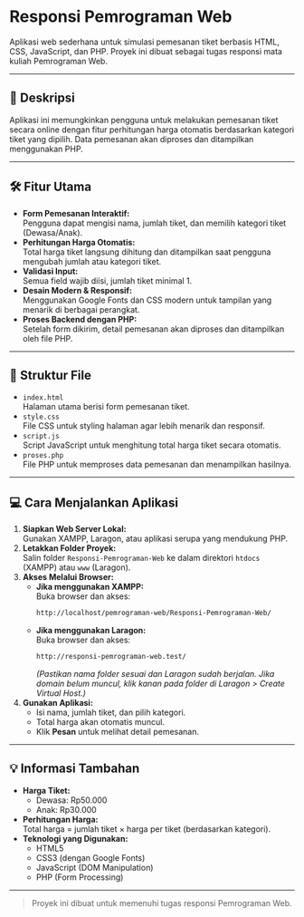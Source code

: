 # Responsi Pemrograman Web

Aplikasi web sederhana untuk simulasi pemesanan tiket berbasis HTML, CSS, JavaScript, dan PHP. Proyek ini dibuat sebagai tugas responsi mata kuliah Pemrograman Web.

---

## 🎯 Deskripsi

Aplikasi ini memungkinkan pengguna untuk melakukan pemesanan tiket secara online dengan fitur perhitungan harga otomatis berdasarkan kategori tiket yang dipilih. Data pemesanan akan diproses dan ditampilkan menggunakan PHP.

---

## 🛠️ Fitur Utama

- **Form Pemesanan Interaktif:**  
  Pengguna dapat mengisi nama, jumlah tiket, dan memilih kategori tiket (Dewasa/Anak).
- **Perhitungan Harga Otomatis:**  
  Total harga tiket langsung dihitung dan ditampilkan saat pengguna mengubah jumlah atau kategori tiket.
- **Validasi Input:**  
  Semua field wajib diisi, jumlah tiket minimal 1.
- **Desain Modern & Responsif:**  
  Menggunakan Google Fonts dan CSS modern untuk tampilan yang menarik di berbagai perangkat.
- **Proses Backend dengan PHP:**  
  Setelah form dikirim, detail pemesanan akan diproses dan ditampilkan oleh file PHP.

---

## 📂 Struktur File

- `index.html`  
  Halaman utama berisi form pemesanan tiket.
- `style.css`  
  File CSS untuk styling halaman agar lebih menarik dan responsif.
- `script.js`  
  Script JavaScript untuk menghitung total harga tiket secara otomatis.
- `proses.php`  
  File PHP untuk memproses data pemesanan dan menampilkan hasilnya.

---

## 💻 Cara Menjalankan Aplikasi

1. **Siapkan Web Server Lokal:**  
   Gunakan XAMPP, Laragon, atau aplikasi serupa yang mendukung PHP.
2. **Letakkan Folder Proyek:**  
   Salin folder `Responsi-Pemrograman-Web` ke dalam direktori `htdocs` (XAMPP) atau `www` (Laragon).
3. **Akses Melalui Browser:**
   - **Jika menggunakan XAMPP:**  
     Buka browser dan akses:
     ```bash
     http://localhost/pemrograman-web/Responsi-Pemrograman-Web/
     ```
   - **Jika menggunakan Laragon:**  
     Buka browser dan akses:
     ```bash
     http://responsi-pemrograman-web.test/
     ```
     _(Pastikan nama folder sesuai dan Laragon sudah berjalan. Jika domain belum muncul, klik kanan pada folder di Laragon > Create Virtual Host.)_
4. **Gunakan Aplikasi:**
   - Isi nama, jumlah tiket, dan pilih kategori.
   - Total harga akan otomatis muncul.
   - Klik **Pesan** untuk melihat detail pemesanan.

---

## 💡 Informasi Tambahan

- **Harga Tiket:**
  - Dewasa: Rp50.000
  - Anak: Rp30.000
- **Perhitungan Harga:**  
  Total harga = jumlah tiket × harga per tiket (berdasarkan kategori).
- **Teknologi yang Digunakan:**
  - HTML5
  - CSS3 (dengan Google Fonts)
  - JavaScript (DOM Manipulation)
  - PHP (Form Processing)

---

> Proyek ini dibuat untuk memenuhi tugas responsi Pemrograman Web.
